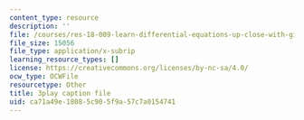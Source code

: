 ```yaml
---
content_type: resource
description: ''
file: /courses/res-18-009-learn-differential-equations-up-close-with-gilbert-strang-and-cleve-moler-fall-2015/ca71a49e18085c905f9a57c7a0154741_CB9I4mwpQ5E.srt
file_size: 15056
file_type: application/x-subrip
learning_resource_types: []
license: https://creativecommons.org/licenses/by-nc-sa/4.0/
ocw_type: OCWFile
resourcetype: Other
title: 3play caption file
uid: ca71a49e-1808-5c90-5f9a-57c7a0154741
---
```

